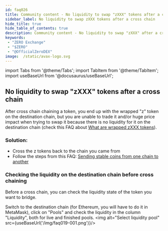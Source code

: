 ```yaml
---
id: faq026
title: Community content - No liquidity to swap "zXXX" tokens after a cross chain
sidebar_label: No liquidity to swap zXXX tokens after a cross chain
hide_title: true
hide_table_of_contents: true
description: Community content - No liquidity to swap "zXXX" after a cross chain
keywords:
 - "ZERO Exchange"
 - "$ZERO"
 - "@OfficialZeroDEX"
image:  /static/avax-logo.svg
---
```


import Tabs from '@theme/Tabs';
import TabItem from '@theme/TabItem';
import useBaseUrl from '@docusaurus/useBaseUrl';


## No liquidity to swap "zXXX" tokens after a cross chain

After cross chain chaining a token, you end up with the wrapped "z" token on the destination chain, but you are unable to trade it and/or huge price impact when trying to swap it because there is no liquidity for it on the destination chain (check this FAQ about [What are wrapped zXXX tokens](faq005.md)).

### Solution:
* Cross the z tokens back to the chain you came from
* Follow the steps from this FAQ: [Sending stable coins from one chain to another](faq006.md)


### Checking the liquidity on the destination chain before cross chaining
Before a cross chain, you can check the liquidity state of the token you want to bridge.

Switch to the destination chain (for Ethereum, you will have to do it in MetaMask), click on "Pools" and check the liquidity in the column "Liquidity", both for live and finished pools. 
<img alt="Select liquidity pool" src={useBaseUrl('/img/faq019-001.png')}/>
